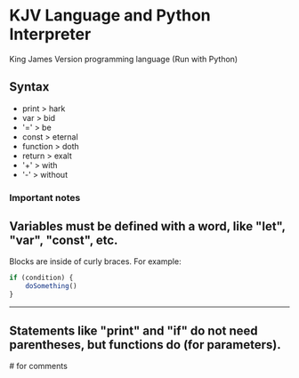# KJV Language and Python Interpreter
King James Version programming language (Run with Python)
## Syntax
- print > hark
- var > bid
- '=' > be
- const > eternal
- function > doth
- return > exalt
- '+' > with
- '-' > without

### Important notes
Variables must be defined with a word, like "let", "var", "const", etc.
---
Blocks are inside of curly braces. For example:
```js
if (condition) {
    doSomething()
}
```
---
Statements like "print" and "if" do not need parentheses, but functions do (for parameters).
---
\# for comments
